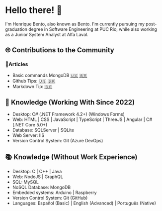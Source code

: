 # Hello there! 👋

I'm Henrique Bento, also known as Bento. I'm currently pursuing my post-graduation degree in Software Engineering at PUC Rio, while also working as a Junior System Analyst at Alfa Laval.

## 🌐 Contributions to the Community 

### 📝Articles  
  - Basic commands MongoDB [🇺🇸](https://dev.to/_misterbento/basic-commands-mongodb-57pe) [🇧🇷](https://dev.to/_misterbento/comandos-basicos-mongodb-2o8o)
  - Github Tips: [🇺🇸](https://dev.to/_misterbento/github-tip-1-en-1moe) [🇧🇷](https://dev.to/_misterbento/github-tip-1-43ke)
  - Markdown Tip: [🇧🇷](https://dev.to/_misterbento/markdown-tip-1-31kb)

 ## 💼 Knowledge (Working With Since 2022) 
  
- Desktop: C# (.NET Framework 4.2+) (Windows Forms)
- Web: HTML | CSS | JavaScript | TypeScript | ThreeJS | Angular | C# (.NET Core 5.0+)
- Database: SQLServer | SQLite
- Web Server: IIS
- Version Control System: Git (Azure DevOps)

## 📚 Knowledge (Without Work Experience) 

- Desktop: C | C++ | Java
- Web: NodeJS | GraphQL
- SQL: MySQL
- NoSQL Database: MongoDB
- Embedded systems: Arduino | Raspberry
- Version Control System: Git (GitHub)
- Languages: Español (Basic) | English (Advanced) | Português (Native)
